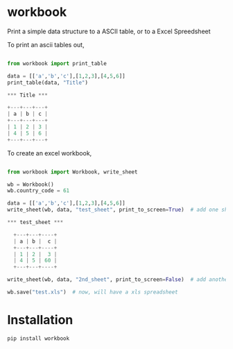 workbook
==============

Print a simple data structure to a ASCII table, or to a Excel Spreedsheet

To print an ascii tables out,

```python

from workbook import print_table

data = [['a','b','c'],[1,2,3],[4,5,6]]
print_table(data, "Title")

*** Title ***

+---+---+---+
| a | b | c |
+---+---+---+
| 1 | 2 | 3 |
| 4 | 5 | 6 |
+---+---+---+

```

To create an excel workbook,
```python

from workbook import Workbook, write_sheet

wb = Workbook()
wb.country_code = 61

data = [['a','b','c'],[1,2,3],[4,5,6]]
write_sheet(wb, data, "test_sheet", print_to_screen=True)  # add one sheet

*** test_sheet ***

  +---+---+----+
  | a | b |  c |
  +---+---+----+
  | 1 | 2 |  3 |
  | 4 | 5 | 60 |
  +---+---+----+

write_sheet(wb, data, "2nd_sheet", print_to_screen=False)  # add another

wb.save("test.xls")  # now, will have a xls spreadsheet
```

Installation
============

    pip install workbook

